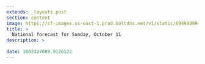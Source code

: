 ```yaml
--- 
extends: _layouts.post 
section: content 
image: https://cf-images.us-east-1.prod.boltdns.net/v1/static/694940094001/119bb184-f54f-4483-8f78-1fe0637e7b57/7e597aa5-0d68-442a-849e-a061ed3efd5d/1280x720/match/image.jpg 
title: > 
  National forecast for Sunday, October 11 
description: > 
   
date: 1602427089.9126122 
--- 
```

